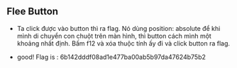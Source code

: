 ## Flee Button

- Ta click được vào button thì ra flag. Nó dùng position: absolute để khi mình di chuyển con chuột trên màn hình, thì button cách mình một
khoảng nhất định. Bấm f12 và xóa thuộc tính ấy đi và click button ra flag.

- good! Flag is : 6b142dddf08ad1e477ba00ab5b97da47624b75b2